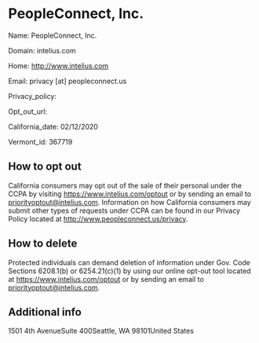 
# PeopleConnect, Inc.

Name: PeopleConnect, Inc.

Domain: intelius.com

Home: http://www.intelius.com

Email: privacy [at] peopleconnect.us

Privacy_policy: 

Opt_out_url: 

California_date: 02/12/2020

Vermont_id: 367719



## How to opt out

California consumers may opt out of the sale of their personal under the CCPA by visiting https://www.intelius.com/optout or by sending an email to priorityoptout@intelius.com. Information on how California consumers may submit other types of requests under CCPA can be found in our Privacy Policy located at http://www.peopleconnect.us/privacy.

## How to delete

Protected individuals can demand deletion of information under Gov. Code Sections 6208.1(b) or 6254.21(c)(1) by using our online opt-out tool located at https://www.intelius.com/optout or by sending an email to priorityoptout@intelius.com.

## Additional info



1501 4th AvenueSuite 400Seattle, WA 98101United States

